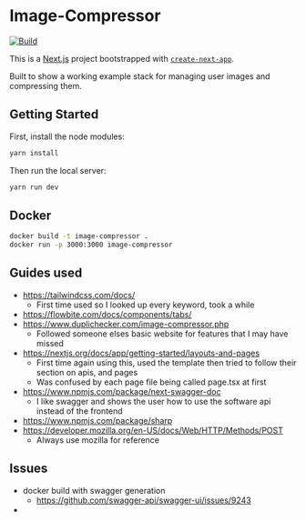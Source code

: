 # Image-Compressor

[![Build](https://github.com/Rubber-Duck-999/Image-Compressor/actions/workflows/build.yml/badge.svg?branch=main)](https://github.com/Rubber-Duck-999/Image-Compressor/actions/workflows/build.yml)


This is a [Next.js](https://nextjs.org) project bootstrapped with [`create-next-app`](https://nextjs.org/docs/app/api-reference/cli/create-next-app).

Built to show a working example stack for managing user images and compressing them.

## Getting Started

First, install the node modules:

```bash
yarn install
```

Then run the local server:
```bash
yarn run dev
```

## Docker

```bash
docker build -t image-compressor .
docker run -p 3000:3000 image-compressor
```

## Guides used

- https://tailwindcss.com/docs/
  - First time used so I looked up every keyword, took a while
- https://flowbite.com/docs/components/tabs/
- https://www.duplichecker.com/image-compressor.php
  - Followed someone elses basic website for features that I may have missed
- https://nextjs.org/docs/app/getting-started/layouts-and-pages
  - First time again using this, used the template then tried to follow their section on apis, and pages
  - Was confused by each page file being called page.tsx at first
- https://www.npmjs.com/package/next-swagger-doc
  - I like swagger and shows the user how to use the software api instead of the frontend
- https://www.npmjs.com/package/sharp
- https://developer.mozilla.org/en-US/docs/Web/HTTP/Methods/POST
  - Always use mozilla for reference


## Issues

- docker build with swagger generation
  - https://github.com/swagger-api/swagger-ui/issues/9243
- 